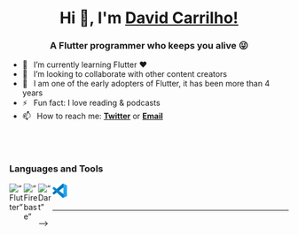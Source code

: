 <h1 align="center"> Hi 👋, I'm <a href="https://www.youtube.com/channel/UC0FD2apauvegCcsvqIBceLA?sub_confirmation=1">David Carrilho!</a></h1>
<h3 align="center">A Flutter programmer who keeps you alive 😜</h3>

<!-- [![Youtube](https://img.shields.io/static/v1?label=DavidCarrilho&message=Subscribe&logo=YouTube&color=FF0000&style=for-the-badge)][youtube]
[![Twitter Follow](https://img.shields.io/twitter/follow/DavidCarrilho?color=1DA1F2&label=Followers&logo=twitter&style=for-the-badge)][twitter]
[![GitHub followers](https://img.shields.io/github/followers/DavidCarrilho?logo=GitHub&style=for-the-badge)][github]
[![Linkedin: DavidCarrilho](https://img.shields.io/badge/-CONNECT-blue?style=for-the-badge&logo=Linkedin&link=https://www.linkedin.com/in/DavidCarrilho/)][linkedin] -->

<!-- - 🔭 &ensp;I’m currently working on [**Youtube**][youtube]! -->
- 🌱 &ensp;I’m currently learning Flutter ❤️
- 👯 &ensp;I’m looking to collaborate with other content creators
- 🗿 &ensp;I am one of the early adopters of Flutter, it has been more than 4 years
- ⚡ &ensp;Fun fact: I love reading & podcasts
- 📫 &ensp;How to reach me: [**Twitter**][twitter] or [**Email**][email]

<!-- ### Connect With Me -->

<!-- [<img align="left" alt="David Carrilho | Website" width="28px" src="https://firebasestorage.googleapis.com/v0/b/web-daviddarrilho.appspot.com/o/other%2Fsocial%2Fwebsite.png?alt=media" />][website]
[<img align="left" alt="David Carrilho | YouTube" width="28px" src="https://firebasestorage.googleapis.com/v0/b/web-daviddarrilho.appspot.com/o/other%2Fsocial%2Fyoutube.png?alt=media" />][youtube]
[<img align="left" alt="David Carrilho | Twitter" width="28px" src="https://firebasestorage.googleapis.com/v0/b/web-daviddarrilho.appspot.com/o/other%2Fsocial%2Ftwitter.png?alt=media" />][twitter]
[<img align="left" alt="David Carrilho | LinkedIn" width="28px" src="https://firebasestorage.googleapis.com/v0/b/web-daviddarrilho.appspot.com/o/other%2Fsocial%2Flinkedin.png?alt=media" />][linkedin] -->

<!--[<img align="left" alt="David Carrilho | Instagram" width="28px" src="https://firebasestorage.googleapis.com/v0/b/web-daviddarrilho.appspot.com/o/other%2Fsocial%2Finstagram.png?alt=media" />][instagram]
[<img align="left" alt="David Carrilho | Facebook" width="28px" src="https://firebasestorage.googleapis.com/v0/b/web-daviddarrilho.appspot.com/o/other%2Fsocial%2Ffacebook.png?alt=media" />][facebook]
[<img align="left" alt="David Carrilho | Medium" width="28px" src="https://firebasestorage.googleapis.com/v0/b/web-daviddarrilho.appspot.com/o/other%2Fsocial%2Fmedium.png?alt=media" />][medium] -->


<br />
<br />

### Languages and Tools
[<img align="left" alt=“Flutter” width="26px" src="https://www.vectorlogo.zone/logos/flutterio/flutterio-icon.svg" />][github]
[<img align="left" alt=“Firebase” width="26px" src="https://www.vectorlogo.zone/logos/firebase/firebase-icon.svg" />][github]
[<img align="left" alt=“Dart” width="26px" src="https://www.vectorlogo.zone/logos/dartlang/dartlang-icon.svg" />][github]
[<img align="left" alt=“Github” width="26px" src="https://raw.githubusercontent.com/github/explore/80688e429a7d4ef2fca1e82350fe8e3517d3494d/topics/visual-studio-code/visual-studio-code.png" />][github]

<!--  -->

<br />
<br />

---

<!-- ### 📺 &ensp;Latest YouTube Videos -->

<!-- YOUTUBE:START -->
<!-- - [Flutter Preview - Preserve Scroll Position In ListView [2021] Page Storage Key #Shorts](https://www.youtube.com/watch?v=dSDIs8jPL3Q)
- [Flutter Tutorial - Preserve Scroll Position In ListView [2021] Page Storage Key](https://www.youtube.com/watch?v=1nxegLe15os)
- [Flutter Preview - How to Add a Favicon [2021] Flutter Web App Icon  #Shorts](https://www.youtube.com/watch?v=Iq_gtqpmJJ8)
- [Flutter Tutorial - How to Add a Favicon [2021] Flutter Web App Icon](https://www.youtube.com/watch?v=Rf5bcE18emM)
- [Flutter Preview - How to Fix Bottom Overflowed When Keyboard Shows [2021] #Shorts](https://www.youtube.com/watch?v=wmUT4A_6xj0) -->
<!-- YOUTUBE:END -->

<!-- ➡️ &ensp;[More Videos...](https://youtube.com/DavidCarrilho/videos) -->

<!-- --- -->

<!-- ### 📚 &ensp;Latest Medium Articles

<!-- BLOG-POST-LIST:START -->
<!-- - [Chip widget: Material Design with Flutter](https://medium.com/flutter-community/chip-widget-material-design-with-flutter-4a834553c9ab?source=rss-1d0dd7b62afc------2) -->
<!-- BLOG-POST-LIST:END -->

<!-- ➡️ &ensp;[More Articles...](https://medium.com/@DavidCarrilho) --> -->

<!--  -->

<!-- [website]: https://daviddarrilho.com -->
[twitter]: https://twitter.com/intent/follow?original_referer=https%3A%2F%2Fgithub.com%2FJohannesMilke&screen_name=luandavid77
<!-- [youtube]: https://www.youtube.com/channel/UC0FD2apauvegCcsvqIBceLA?sub_confirmation=1 -->
[linkedin]: https://www.linkedin.com/in/luan-david-carrilho-765981a8/
[github]: https://github.com/DavidCarrilho
<!-- [instagram]: https://www.instagram.com/daviddarrilho -->
<!-- [facebook]: https://www.facebook.com/real.DavidCarrilho -->
<!-- [medium]: https://medium.com/@DavidCarrilho -->
[email]: mailto:luan.david.oliver@gmail.com
